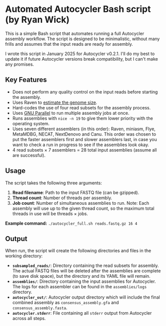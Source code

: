 # Automated Autocycler Bash script (by Ryan Wick)

This is a simple Bash script that automates running a full Autocycler assembly workflow. The script is designed to be minimalistic, without many frills and assumes that the input reads are ready for assembly.

I wrote this script in January 2025 for Autocycler v0.2.1. I'll do my best to update it if future Autocycler versions break compatibility, but I can't make any promises.



## Key Features

* Does not perform any quality control on the input reads before starting the assembly.
* Uses Raven to [estimate the genome size](https://github.com/rrwick/Autocycler/wiki/Genome-size-estimation).
* Hard-codes the use of four read subsets for the assembly process.
* Uses [GNU Parallel](https://github.com/rrwick/Autocycler/wiki/Parallelising-input-assemblies#gnu-parallel) to run multiple assembly jobs at once.
* Runs assemblies with `nice -n 19` to give them lower priority with the operating system.
* Uses seven different assemblers (in this order): Raven, miniasm, Flye, MetaMDBG, NECAT, NextDenovo and Canu. This order was chosen to put the faster assemblers first and slower assemblers last, in case you want to check a run in progress to see if the assemblies look okay.
* 4 read subsets × 7 assemblers = 28 total input assemblies (assume all are successful).



## Usage

The script takes the following three arguments:
1. **Read filename**: Path to the input FASTQ file (can be gzipped).
2. **Thread count**: Number of threads per assembly.
3. **Job count**: Number of simultaneous assemblies to run. Note: Each assembly will use up to the given thread count, so the maximum total threads in use will be threads × jobs.


**Example command:** `./autocycler_full.sh reads.fastq.gz 16 4`



## Output

When run, the script will create the following directories and files in the working directory:

* **`subsampled_reads/`**: Directory containing the read subsets for assembly. The actual FASTQ files will be deleted after the assemblies are complete (to save disk space), but the directory and its YAML file will remain.
* **`assemblies/`**: Directory containing the input assemblies for Autocycler. The logs for each assembler can be found in the `assemblies/logs` directory.
* **`autocycler_out/`**: Autocycler output directory which will include the final combined assembly as `consensus_assembly.gfa` and `consensus_assembly.fasta`.
* **`autocycler.stderr`**: File containing all `stderr` output from Autocycler across all steps.
